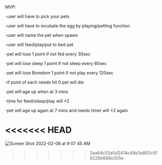 MVP:

-user will have to pick your pets

-user will have to incubate the egg by playing/petting function 

-user will name the pet when spawn

-user will feed/play/put to bed pet

-pet will lose 1 point if not fed every 30sec

-pet will lose sleep 1 point if not sleep every 60sec

-pet will lose Boredom 1 point if not play every 120sec

-if point of each needs hit 0 pet will die

-pet will age up when at 3 mins

-time for feed/sleep/play will *2

-pet will age up again at 7 mins and needs timer will *2 again


<<<<<<< HEAD
=======
![Screen Shot 2022-02-08 at 9 07 45 AM](https://user-images.githubusercontent.com/58996441/153038661-8a09af77-5ea6-4802-b35e-9aebbe768b89.png)
>>>>>>> 2aa64c53a5d2414c48e3a892c919226b688e305e

